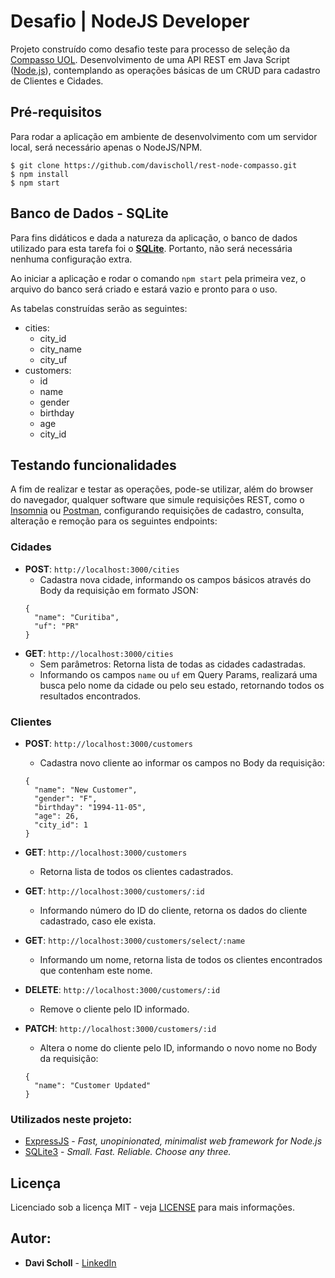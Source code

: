 # Desafio | NodeJS Developer

Projeto construído como desafio teste para processo de seleção da [Compasso UOL](https://compassouol.com/).
Desenvolvimento de uma API REST em Java Script ([Node.js](https://nodejs.org/en/)), contemplando as operações básicas de um CRUD para cadastro de Clientes e Cidades.

## Pré-requisitos

Para rodar a aplicação em ambiente de desenvolvimento com um servidor local, será necessário apenas o NodeJS/NPM.

```
$ git clone https://github.com/davischoll/rest-node-compasso.git
$ npm install
$ npm start
```

## Banco de Dados - SQLite

Para fins didáticos e dada a natureza da aplicação, o banco de dados utilizado para esta tarefa foi o **[SQLite](https://www.sqlite.org/index.html)**. Portanto, não será necessária nenhuma configuração extra.

Ao iniciar a aplicação e rodar o comando `npm start` pela primeira vez, o arquivo do banco será criado e estará vazio e pronto para o uso.

As tabelas construídas serão as seguintes:

- cities:
  - city_id
  - city_name
  - city_uf
- customers:
  - id
  - name
  - gender
  - birthday
  - age
  - city_id

## Testando funcionalidades

A fim de realizar e testar as operações, pode-se utilizar, além do browser do navegador, qualquer software que simule requisições REST, como o [Insomnia](https://insomnia.rest/) ou [Postman](https://www.postman.com/), configurando requisições de cadastro, consulta, alteração e remoção para os seguintes endpoints:

### Cidades

- **POST**: `http://localhost:3000/cities`
  - Cadastra nova cidade, informando os campos básicos através do Body da requisição em formato JSON:
  ```
  {
    "name": "Curitiba",
    "uf": "PR"
  }
  ```
- **GET**: `http://localhost:3000/cities`
  - Sem parâmetros: Retorna lista de todas as cidades cadastradas.
  - Informando os campos `name` ou `uf` em Query Params, realizará uma busca pelo nome da cidade ou pelo seu estado, retornando todos os resultados encontrados.

### Clientes

- **POST**: `http://localhost:3000/customers`
  - Cadastra novo cliente ao informar os campos no Body da requisição:
  ```
  {
    "name": "New Customer",
    "gender": "F",
    "birthday": "1994-11-05",
    "age": 26,
    "city_id": 1
  }
  ```
- **GET**: `http://localhost:3000/customers`

  - Retorna lista de todos os clientes cadastrados.

- **GET**: `http://localhost:3000/customers/:id`

  - Informando número do ID do cliente, retorna os dados do cliente cadastrado, caso ele exista.

- **GET**: `http://localhost:3000/customers/select/:name`

  - Informando um nome, retorna lista de todos os clientes encontrados que contenham este nome.

- **DELETE**: `http://localhost:3000/customers/:id`

  - Remove o cliente pelo ID informado.

- **PATCH**: `http://localhost:3000/customers/:id`
  - Altera o nome do cliente pelo ID, informando o novo nome no Body da requisição:
  ```
  {
    "name": "Customer Updated"
  }
  ```

### Utilizados neste projeto:

- [ExpressJS](https://expressjs.com/) - _Fast, unopinionated, minimalist web framework for Node.js_
- [SQLite3](https://www.sqlite.org/index.html) - _Small. Fast. Reliable. Choose any three._

## Licença

Licenciado sob a licença MIT - veja [LICENSE](LICENSE) para mais informações.

## Autor:

- **Davi Scholl** - [LinkedIn](https://www.linkedin.com/in/davischoll/)
